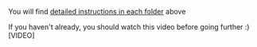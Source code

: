 You will find <u>detailed instructions in each folder</u> above

If you haven't already, you should watch this video before going further :) </br>
[VIDEO]